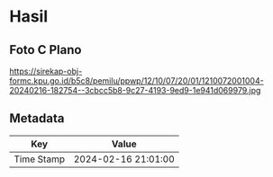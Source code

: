 # Hasil

## Foto C Plano

https://sirekap-obj-formc.kpu.go.id/b5c8/pemilu/ppwp/12/10/07/20/01/1210072001004-20240216-182754--3cbcc5b8-9c27-4193-9ed9-1e941d069979.jpg


## Metadata

| Key        | Value               |
| ---------- | ------------------- |
| Time Stamp | 2024-02-16 21:01:00 |



